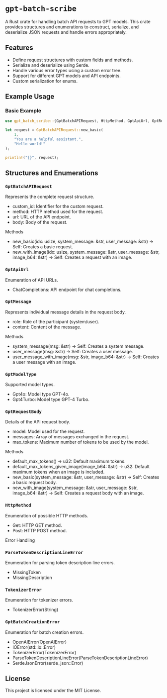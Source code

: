 # `gpt-batch-scribe`

A Rust crate for handling batch API requests to GPT models. This crate provides structures and enumerations to construct, serialize, and deserialize JSON requests and handle errors appropriately.

## Features

- Define request structures with custom fields and methods.
- Serialize and deserialize using Serde.
- Handle various error types using a custom error tree.
- Support for different GPT models and API endpoints.
- Custom serialization for enums.

## Example Usage

### Basic Example

```rust
use gpt_batch_scribe::{GptBatchAPIRequest, HttpMethod, GptApiUrl, GptRequestBody, GptMessage, GptModelType};

let request = GptBatchAPIRequest::new_basic(
    1,
    "You are a helpful assistant.",
    "Hello world!"
);

println!("{}", request);
```


## Structures and Enumerations

### `GptBatchAPIRequest`

Represents the complete request structure.

- custom_id: Identifier for the custom request.
- method: HTTP method used for the request.
- url: URL of the API endpoint.
- body: Body of the request.

Methods

- new_basic(idx: usize, system_message: &str, user_message: &str) -> Self: Creates a basic request.
- new_with_image(idx: usize, system_message: &str, user_message: &str, image_b64: &str) -> Self: Creates a request with an image.

### `GptApiUrl`

Enumeration of API URLs.

- ChatCompletions: API endpoint for chat completions.

### `GptMessage`

Represents individual message details in the request body.

- role: Role of the participant (system/user).
- content: Content of the message.

Methods

- system_message(msg: &str) -> Self: Creates a system message.
- user_message(msg: &str) -> Self: Creates a user message.
- user_message_with_image(msg: &str, image_b64: &str) -> Self: Creates a user message with an image.

### `GptModelType`

Supported model types.

- Gpt4o: Model type GPT-4o.
- Gpt4Turbo: Model type GPT-4 Turbo.

### `GptRequestBody`

Details of the API request body.

- model: Model used for the request.
- messages: Array of messages exchanged in the request.
- max_tokens: Maximum number of tokens to be used by the model.

Methods

- default_max_tokens() -> u32: Default maximum tokens.
- default_max_tokens_given_image(image_b64: &str) -> u32: Default maximum tokens when an image is included.
- new_basic(system_message: &str, user_message: &str) -> Self: Creates a basic request body.
- new_with_image(system_message: &str, user_message: &str, image_b64: &str) -> Self: Creates a request body with an image.

### `HttpMethod`

Enumeration of possible HTTP methods.

- Get: HTTP GET method.
- Post: HTTP POST method.

Error Handling

### `ParseTokenDescriptionLineError`

Enumeration for parsing token description line errors.

- MissingToken
- MissingDescription

### `TokenizerError`

Enumeration for tokenizer errors.

- TokenizerError(String)

### `GptBatchCreationError`

Enumeration for batch creation errors.

- OpenAIError(OpenAIError)
- IOError(std::io::Error)
- TokenizerError(TokenizerError)
- ParseTokenDescriptionLineError(ParseTokenDescriptionLineError)
- SerdeJsonError(serde_json::Error)

## License

This project is licensed under the MIT License.

